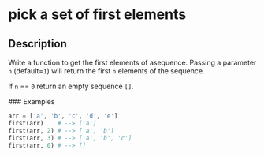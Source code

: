 # pick a set of first elements

## Description

Write a function to get the first elements of asequence. Passing a parameter `n` (default=`1`) will return the first `n` elements of the sequence.

If `n` == `0` return an empty sequence `[]`.

### Examples

```python
arr = ['a', 'b', 'c', 'd', 'e']
first(arr)    # --> ['a']
first(arr, 2) # --> ['a', 'b']
first(arr, 3) # --> ['a', 'b', 'c']
first(arr, 0) # --> []
```
